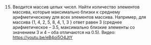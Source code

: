 15. Вводится массив целых чисел. Найти количество элементов массива, 
которые максимально близки к среднему арифметическому для всех элементов 
массива. Например, для массива {1, 4, 2, 5, 8, 4, 1, 3 } ответ равен 3 
(среднее арифметическое – 3.5, максимально близкие элементы со значением 3 и 4 – 
оба отличаются на 0.5).
Видео: https://youtu.be/eB4oi5O4JtY
